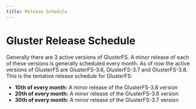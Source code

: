 ```yaml
---
title: Release Schedule
---
```


# Gluster Release Schedule

Generally there are 3 active versions of GlusterFS. A minor release of each of these
versions is generally scheduled every month. As of now the active versions of
GlusterFS are GlusterFS-3.6, GlusterFS-3.7 and GlusterFS-3.8.
This is the tentative release schedule for GlusterFS:

  * **10th of every month:** A minor release of the GlusterFS-3.8 version
  * **20th of every month:** A minor release of the GlusterFS-3.6 version
  * **30th of every month:** A minor release of the GlusterFS-3.7 version
